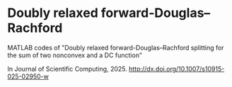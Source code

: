 # Doubly relaxed forward-Douglas–Rachford
MATLAB codes of "Doubly relaxed forward-Douglas–Rachford splitting for the sum of two nonconvex and a DC function"

In Journal of Scientific Computing, 2025. http://dx.doi.org/10.1007/s10915-025-02950-w

